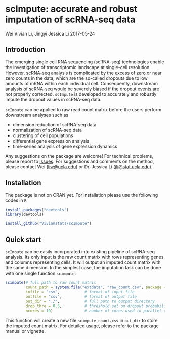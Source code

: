 scImpute: accurate and robust imputation of scRNA-seq data
================
Wei Vivian Li, Jingyi Jessica Li
2017-05-24

<!-- README.md is generated from README.Rmd. Please edit that file -->
Introduction
------------

The emerging single cell RNA sequencing (scRNA-seq) technologies enable the investigation of transcriptomic landscape at single-cell resolution. However, scRNA-seq analysis is complicated by the excess of zero or near zero counts in the data, which are the so-called dropouts due to low amounts of mRNA within each individual cell. Consequently, downstream analysis of scRNA-seq woule be severely biased if the dropout events are not properly corrected. `scImpute` is developed to accurately and robustly impute the dropout values in scRNA-seq data.

`scImpute` can be applied to raw read count matrix before the users perform downstream analyses such as

-   dimension reduction of scRNA-seq data
-   normalization of scRNA-seq data
-   clustering of cell populations
-   differential gene expression analysis
-   time-series analysis of gene expression dynamics

Any suggestions on the package are welcome! For technical problems, please report to [Issues](https://github.com/Vivianstats/scImpute/issues). For suggestions and comments on the method, please contact Wei (<liw@ucla.edu>) or Dr. Jessica Li (<jli@stat.ucla.edu>).

Installation
------------

The package is not on CRAN yet. For installation please use the following codes in `R`

``` r
install.packages("devtools")
library(devtools)

install_github("Vivianstats/scImpute")
```

Quick start
-----------

`scImpute` can be easily incorporated into existing pipeline of scRNA-seq analysis. Its only input is the raw count matrix with rows representing genes and columns representing cells. It will output an imputed count matrix with the same dimension. In the simplest case, the imputation task can be done with one single function `scimpute`:

``` r
scimpute(# full path to raw count matrix
         count_path = system.file("extdata", "raw_count.csv", package = "scImpute"), 
         infile = "csv",           # format of input file
         outfile = "csv",          # format of output file
         out_dir = "./",           # full path to output directory
         drop_thre = 0.5,          # threshold set on dropout probability
         ncores = 10)              # number of cores used in parallel computation
```

This function will create a new file `scimpute_count.csv` in `out_dir` to store the imputed count matrix. For detailed usage, please refer to the package manual or vignette.
